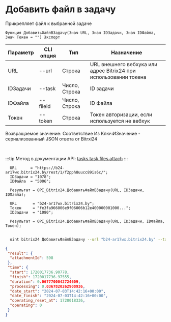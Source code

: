 ﻿---
sidebar_position: 6
---

# Добавить файл в задачу
 Прикрепляет файл к выбранной задаче



`Функция ДобавитьФайлВЗадачу(Знач URL, Знач IDЗадачи, Знач IDФайла, Знач Токен = "") Экспорт`

  | Параметр | CLI опция | Тип | Назначение |
  |-|-|-|-|
  | URL | --url | Строка | URL внешнего вебхука или адрес Bitrix24 при использовании токена |
  | IDЗадачи | --task | Число, Строка | ID задачи |
  | IDФайла | --fileid | Число, Строка | ID Файла |
  | Токен | --token | Строка | Токен авторизации, если используется не вебхук |

  
  Возвращаемое значение:   Соответствие Из КлючИЗначение - сериализованный JSON ответа от Bitrxi24

<br/>

:::tip
Метод в документации API: [tasks.task.files.attach](https://dev.1c-bitrix.ru/rest_help/tasks/task/tasks/tasks_task_files_attach.php)
:::
<br/>


```bsl title="Пример кода"
  URL      = "https://b24-ar17wx.bitrix24.by/rest/1/f2pph8uucc89is6c/";
  IDЗадачи = "1078";
  IDФайла  = "5006";
  
  Результат = OPI_Bitrix24.ДобавитьФайлВЗадачу(URL, IDЗадачи, IDФайла);
  
  URL       = "b24-ar17wx.bitrix24.by";
  Токен     = "fe3fa966006e9f06006b12e400000001000...";
  IDЗадачи  = "1080";
  
  Результат = OPI_Bitrix24.ДобавитьФайлВЗадачу(URL, IDЗадачи, IDФайла, Токен);
```
	


```sh title="Пример команды CLI"
    
  oint bitrix24 ДобавитьФайлВЗадачу --url "b24-ar17wx.bitrix24.by" --task "502" --fileid "2480" --token "56898d66006e9f06006b12e400000001000..."

```

```json title="Результат"
{
 "result": {
  "attachmentId": 598
 },
 "time": {
  "start": 1720017736.90778,
  "finish": 1720017736.97555,
  "duration": 0.0677700042724609,
  "processing": 0.0367820262908936,
  "date_start": "2024-07-03T14:42:16+00:00",
  "date_finish": "2024-07-03T14:42:16+00:00",
  "operating_reset_at": 1720018336,
  "operating": 0
 }
}
```
